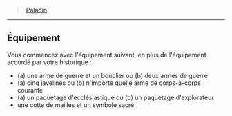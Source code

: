 ﻿---
!ClassEquipmentItem
Name: Équipement
Description: >+
  Vous commencez avec l'équipement suivant, en plus de l'équipement accordé par votre historique :


  * (a) une arme de guerre et un bouclier ou (b) deux armes de guerre

  * (a) cinq javelines ou (b) n'importe quelle arme de corps-à-corps courante

  * (a) un paquetage d'ecclésiastique ou (b) un paquetage d'explorateur

  * une cotte de mailles et un symbole sacré

Id: paladin_hd.md#Équipement
ParentLink: paladin_hd.md#paladin
ParentName: Paladin
NameLevel: 2
Attributes:
  Name: Équipement
  Markdown: >+
    ## <!--Name-->Équipement<!--/Name-->


    Vous commencez avec l'équipement suivant, en plus de l'équipement accordé par votre historique :


    * (a) une arme de guerre et un bouclier ou (b) deux armes de guerre

    * (a) cinq javelines ou (b) n'importe quelle arme de corps-à-corps courante

    * (a) un paquetage d'ecclésiastique ou (b) un paquetage d'explorateur

    * une cotte de mailles et un symbole sacré

  Description: >+
    Vous commencez avec l'équipement suivant, en plus de l'équipement accordé par votre historique :


    * (a) une arme de guerre et un bouclier ou (b) deux armes de guerre

    * (a) cinq javelines ou (b) n'importe quelle arme de corps-à-corps courante

    * (a) un paquetage d'ecclésiastique ou (b) un paquetage d'explorateur

    * une cotte de mailles et un symbole sacré

AttributesDictionary: >+
  Name: Équipement

  Markdown: >+

    ## <!--Name-->Équipement<!--/Name-->





    Vous commencez avec l'équipement suivant, en plus de l'équipement accordé par votre historique :





    * (a) une arme de guerre et un bouclier ou (b) deux armes de guerre



    * (a) cinq javelines ou (b) n'importe quelle arme de corps-à-corps courante



    * (a) un paquetage d'ecclésiastique ou (b) un paquetage d'explorateur



    * une cotte de mailles et un symbole sacré



  Description: >+

    Vous commencez avec l'équipement suivant, en plus de l'équipement accordé par votre historique :





    * (a) une arme de guerre et un bouclier ou (b) deux armes de guerre



    * (a) cinq javelines ou (b) n'importe quelle arme de corps-à-corps courante



    * (a) un paquetage d'ecclésiastique ou (b) un paquetage d'explorateur



    * une cotte de mailles et un symbole sacré



---
> [Paladin](hd_paladin.md)

---

## Équipement

Vous commencez avec l'équipement suivant, en plus de l'équipement accordé par votre historique :

* (a) une arme de guerre et un bouclier ou (b) deux armes de guerre
* (a) cinq javelines ou (b) n'importe quelle arme de corps-à-corps courante
* (a) un paquetage d'ecclésiastique ou (b) un paquetage d'explorateur
* une cotte de mailles et un symbole sacré

